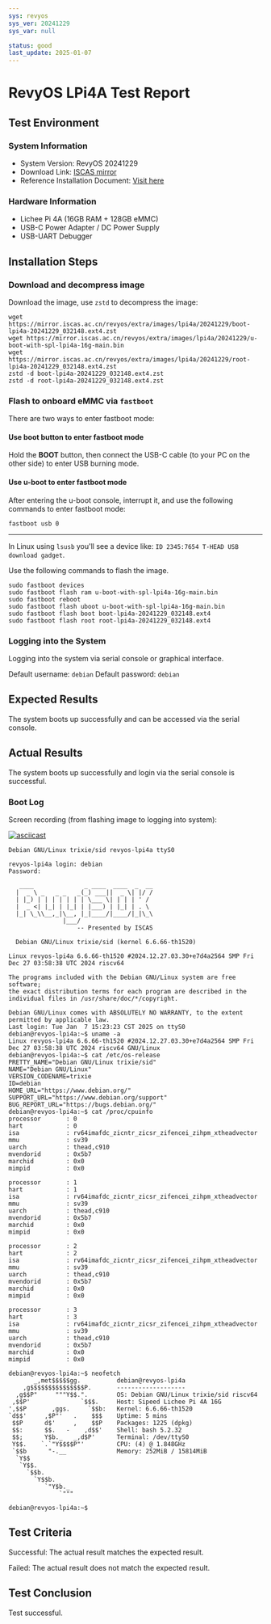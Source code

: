 ```yaml
---
sys: revyos
sys_ver: 20241229
sys_var: null

status: good
last_update: 2025-01-07
---
```


# RevyOS LPi4A Test Report

## Test Environment

### System Information

- System Version: RevyOS 20241229
- Download Link: [ISCAS mirror](https://mirror.iscas.ac.cn/revyos/extra/images/lpi4a/)
- Reference Installation Document: [Visit here](https://revyos.github.io/docs/)

### Hardware Information

- Lichee Pi 4A (16GB RAM + 128GB eMMC)
- USB-C Power Adapter / DC Power Supply
- USB-UART Debugger

## Installation Steps

### Download and decompress image

Download the image, use `zstd` to decompress the image:
```shell
wget https://mirror.iscas.ac.cn/revyos/extra/images/lpi4a/20241229/boot-lpi4a-20241229_032148.ext4.zst
wget https://mirror.iscas.ac.cn/revyos/extra/images/lpi4a/20241229/u-boot-with-spl-lpi4a-16g-main.bin
wget https://mirror.iscas.ac.cn/revyos/extra/images/lpi4a/20241229/root-lpi4a-20241229_032148.ext4.zst
zstd -d boot-lpi4a-20241229_032148.ext4.zst
zstd -d root-lpi4a-20241229_032148.ext4.zst

```

### Flash to onboard eMMC via `fastboot`

There are two ways to enter fastboot mode:

#### Use boot button to enter fastboot mode

Hold the **BOOT** button, then connect the USB-C cable (to your PC on the other side) to enter USB burning mode.

#### Use u-boot to enter fastboot mode

After entering the u-boot console, interrupt it, and use the following commands to enter fastboot mode:
```shell
fastboot usb 0
```

---

In Linux using `lsusb` you'll see a device like: `ID 2345:7654 T-HEAD USB download gadget`.

Use the following commands to flash the image.

```shell
sudo fastboot devices
sudo fastboot flash ram u-boot-with-spl-lpi4a-16g-main.bin
sudo fastboot reboot
sudo fastboot flash uboot u-boot-with-spl-lpi4a-16g-main.bin
sudo fastboot flash boot boot-lpi4a-20241229_032148.ext4
sudo fastboot flash root root-lpi4a-20241229_032148.ext4

```

### Logging into the System

Logging into the system via serial console or graphical interface.

Default username: `debian`
Default password: `debian`

## Expected Results

The system boots up successfully and can be accessed via the serial console.

## Actual Results

The system boots up successfully and login via the serial console is successful.

### Boot Log

Screen recording (from flashing image to logging into system):

[![asciicast](https://asciinema.org/a/GLrnMuapSQwQ1DufMCtaRYnkY.svg)](https://asciinema.org/a/GLrnMuapSQwQ1DufMCtaRYnkY)

```log
Debian GNU/Linux trixie/sid revyos-lpi4a ttyS0

revyos-lpi4a login: debian
Password: 

   ____              _ ____  ____  _  __
  |  _ \ _   _ _   _(_) ___||  _ \| |/ /
  | |_) | | | | | | | \___ \| | | | ' / 
  |  _ <| |_| | |_| | |___) | |_| | . \ 
  |_| \_\\__,_|\__, |_|____/|____/|_|\_\
               |___/                    
                   -- Presented by ISCAS

  Debian GNU/Linux trixie/sid (kernel 6.6.66-th1520)

Linux revyos-lpi4a 6.6.66-th1520 #2024.12.27.03.30+e7d4a2564 SMP Fri Dec 27 03:58:38 UTC 2024 riscv64

The programs included with the Debian GNU/Linux system are free software;
the exact distribution terms for each program are described in the
individual files in /usr/share/doc/*/copyright.

Debian GNU/Linux comes with ABSOLUTELY NO WARRANTY, to the extent
permitted by applicable law.
Last login: Tue Jan  7 15:23:23 CST 2025 on ttyS0
debian@revyos-lpi4a:~$ uname -a
Linux revyos-lpi4a 6.6.66-th1520 #2024.12.27.03.30+e7d4a2564 SMP Fri Dec 27 03:58:38 UTC 2024 riscv64 GNU/Linux
debian@revyos-lpi4a:~$ cat /etc/os-release 
PRETTY_NAME="Debian GNU/Linux trixie/sid"
NAME="Debian GNU/Linux"
VERSION_CODENAME=trixie
ID=debian
HOME_URL="https://www.debian.org/"
SUPPORT_URL="https://www.debian.org/support"
BUG_REPORT_URL="https://bugs.debian.org/"
debian@revyos-lpi4a:~$ cat /proc/cpuinfo 
processor       : 0
hart            : 0
isa             : rv64imafdc_zicntr_zicsr_zifencei_zihpm_xtheadvector
mmu             : sv39
uarch           : thead,c910
mvendorid       : 0x5b7
marchid         : 0x0
mimpid          : 0x0

processor       : 1
hart            : 1
isa             : rv64imafdc_zicntr_zicsr_zifencei_zihpm_xtheadvector
mmu             : sv39
uarch           : thead,c910
mvendorid       : 0x5b7
marchid         : 0x0
mimpid          : 0x0

processor       : 2
hart            : 2
isa             : rv64imafdc_zicntr_zicsr_zifencei_zihpm_xtheadvector
mmu             : sv39
uarch           : thead,c910
mvendorid       : 0x5b7
marchid         : 0x0
mimpid          : 0x0

processor       : 3
hart            : 3
isa             : rv64imafdc_zicntr_zicsr_zifencei_zihpm_xtheadvector
mmu             : sv39
uarch           : thead,c910
mvendorid       : 0x5b7
marchid         : 0x0
mimpid          : 0x0

debian@revyos-lpi4a:~$ neofetch 
       _,met$$$$$gg.          debian@revyos-lpi4a 
    ,g$$$$$$$$$$$$$$$P.       ------------------- 
  ,g$$P"     """Y$$.".        OS: Debian GNU/Linux trixie/sid riscv64 
 ,$$P'              `$$$.     Host: Sipeed Lichee Pi 4A 16G 
',$$P       ,ggs.     `$$b:   Kernel: 6.6.66-th1520 
`d$$'     ,$P"'   .    $$$    Uptime: 5 mins 
 $$P      d$'     ,    $$P    Packages: 1225 (dpkg) 
 $$:      $$.   -    ,d$$'    Shell: bash 5.2.32 
 $$;      Y$b._   _,d$P'      Terminal: /dev/ttyS0 
 Y$$.    `.`"Y$$$$P"'         CPU: (4) @ 1.848GHz 
 `$$b      "-.__              Memory: 252MiB / 15814MiB 
  `Y$$
   `Y$$.                                              
     `$$b.                                            
       `Y$$b.
          `"Y$b._
              `"""

debian@revyos-lpi4a:~$ 
```

## Test Criteria

Successful: The actual result matches the expected result.

Failed: The actual result does not match the expected result.

## Test Conclusion

Test successful.
